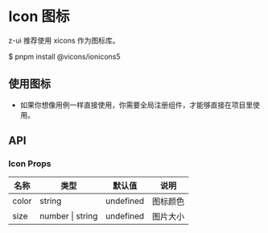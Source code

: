 # Icon 图标

z-ui 推荐使用 xicons 作为图标库。

$ pnpm install @vicons/ionicons5

## 使用图标

-   如果你想像用例一样直接使用，你需要全局注册组件，才能够直接在项目里使用。

## API

### Icon Props

| 名称  | 类型             | 默认值    | 说明     |
| ----- | ---------------- | --------- | -------- |
| color | string           | undefined | 图标颜色 |
| size  | number \| string | undefined | 图片大小 |
